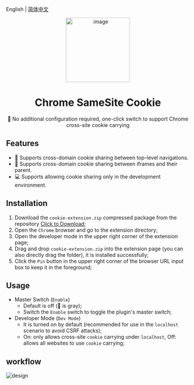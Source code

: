English | [简体中文](README.md)

<div align=center>
<img width="176" alt="image" src="https://github.com/daylenjeez/chrome-samesite-cookie/assets/111993029/8dc9eeca-eb78-42cb-b6a7-635c70d2f31e">
</div>
<h1 align="center">Chrome SameSite Cookie</h1>

<p align="center">🌟 No additional configuration required, one-click switch to support Chrome cross-site cookie carrying </p>

## Features
- 🎨 Supports cross-domain cookie sharing between top-level navigations.
- 🚗 Supports cross-domain cookie sharing between iframes and their parent.
- 💻 Supports allowing cookie sharing only in the development environment.

## Installation
1. Download the `cookie-extension.zip` compressed package from the repository <a href="https://github.com/daylenjeez/chrome-samesite-cookie/raw/main/cookie-extension.zip">Click to Download</a>;
2. Open the `Chrome` browser and go to the extension directory;
3. Open the developer mode in the upper right corner of the extension page;
4. Drag and drop `cookie-extension.zip` into the extension page (you can also directly drag the folder), it is installed successfully;
5. Click the `Pin` button in the upper right corner of the browser URL input box to keep it in the foreground;

## Usage
- Master Switch (`Enable`)
  - Default is off (🍪 is gray);
  - Switch the `Enable` switch to toggle the plugin's master switch;
- Developer Mode (`Dev Mode`)
  - It is turned on by default (recommended for use in the `localhost` scenario to avoid CSRF attacks);
  - On: only allows cross-site `cookie` carrying under `localhost`, Off: allows all websites to use `cookie` carrying;

## workflow
<div align="left">
  <img alt="design" src="https://github.com/daylenjeez/chrome-samesite-cookie/assets/111993029/13e0cd28-c155-42f3-bd68-cbd984f2d748">
</div>
